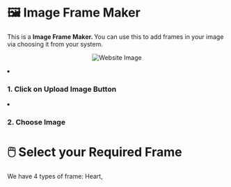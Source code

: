# 🖼️ Image Frame Maker

<p>
  This is a <strong>Image Frame Maker. </strong>You can use this to add frames in your image via choosing it from your system.
</p>

<p align="center">
  <img src="https://i.ibb.co/R2f6hLm/Screenshot-2023-03-24-144657.png" alt="Website Image">
</p>

<li><h3>1. Click on <strong>Upload Image</strong> Button</h3></li>
<li><h3>2. Choose Image</h3></li>

# 🖱️ Select your Required Frame

<p>
  We have 4 types of frame: Heart, 
</p>
